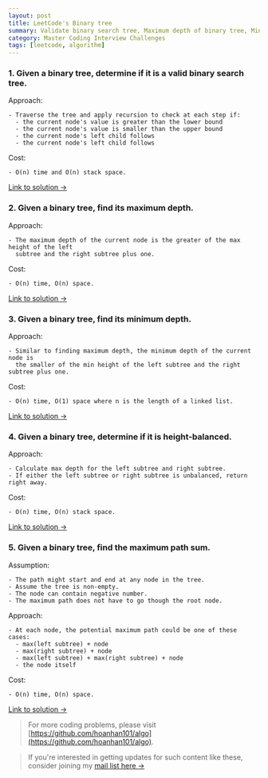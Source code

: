 ```yaml
---
layout: post
title: LeetCode's Binary tree
summary: Validate binary search tree, Maximum depth of binary tree, Minimum depth of binary tree, Balanced binary tree, Binary tree maximum path sum
category: Master Coding Interview Challenges
tags: [leetcode, algorithm]
---
```


### 1. Given a binary tree, determine if it is a valid binary search tree.

Approach:
```
- Traverse the tree and apply recursion to check at each step if:
  - the current node's value is greater than the lower bound
  - the current node's value is smaller than the upper bound
  - the current node's left child follows
  - the current node's left child follows
```

Cost:
```
- O(n) time and O(n) stack space.
```

[Link to solution →](https://github.com/hoanhan101/algo/blob/master/leetcode/valid_bst_test.go)

### 2. Given a binary tree, find its maximum depth.

Approach:
```
- The maximum depth of the current node is the greater of the max height of the left
  subtree and the right subtree plus one.
```

Cost:
```
- O(n) time, O(n) space.
```

[Link to solution →](https://github.com/hoanhan101/algo/blob/master/leetcode/max_depth_binary_tree_test.go)

### 3. Given a binary tree, find its minimum depth.

Approach:
```
- Similar to finding maximum depth, the minimum depth of the current node is
  the smaller of the min height of the left subtree and the right subtree plus one.
```

Cost:
```
- O(n) time, O(1) space where n is the length of a linked list.
```

[Link to solution →](https://github.com/hoanhan101/algo/blob/master/leetcode/min_depth_binary_tree_test.go)

### 4. Given a binary tree, determine if it is height-balanced.

Approach:
```
- Calculate max depth for the left subtree and right subtree.
- If either the left subtree or right subtree is unbalanced, return right away.
```

Cost:
```
- O(n) time, O(n) stack space.
```

[Link to solution →](https://github.com/hoanhan101/algo/blob/master/leetcode/balanced_binary_tree_test.go)


### 5. Given a binary tree, find the maximum path sum.

Assumption:
```
- The path might start and end at any node in the tree.
- Assume the tree is non-empty.
- The node can contain negative number.
- The maximum path does not have to go though the root node.
```

Approach:
```
- At each node, the potential maximum path could be one of these cases:
  - max(left subtree) + node
  - max(right subtree) + node
  - max(left subtree) + max(right subtree) + node
  - the node itself
```

Cost:
```
- O(n) time, O(n) space.
```

[Link to solution →](https://github.com/hoanhan101/algo/blob/master/leetcode/binary_tree_max_path_sum_test.go)


> For more coding problems, please visit
  [https://github.com/hoanhan101/algo](https://github.com/hoanhan101/algo).

> If you're interested in getting updates for such content like these, consider
  joining my [mail list here →](https://tinyletter.com/hoanhan)
